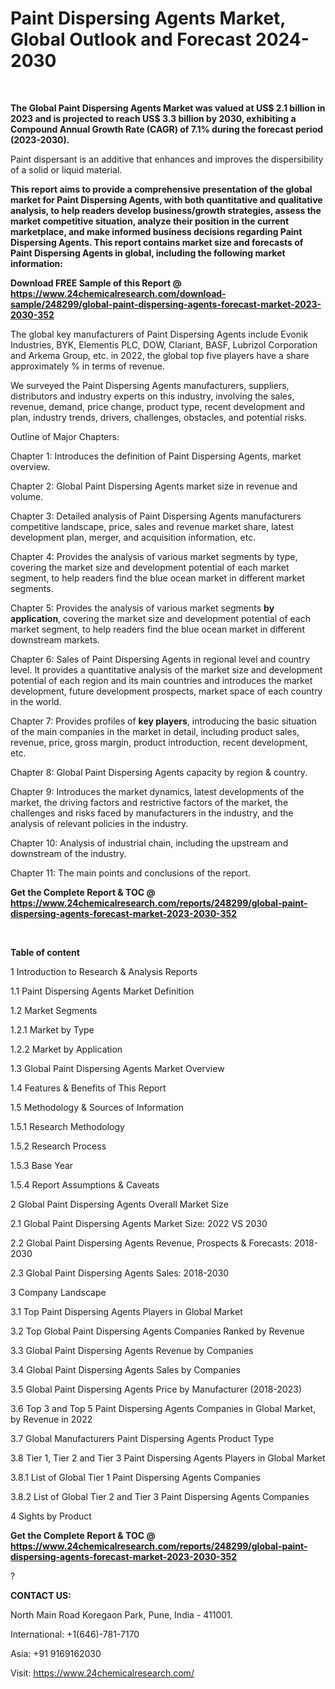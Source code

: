<h1>Paint Dispersing Agents Market, Global Outlook and Forecast 2024-2030</h1><br/><p><strong>The Global Paint Dispersing Agents Market was valued at US$ 2.1 billion in 2023 and is projected to reach US$ 3.3 billion by 2030, exhibiting a Compound Annual Growth Rate (<strong>CAGR</strong>) of 7.1% during the forecast period (2023-2030).</strong></p>
 
 
 
 <p>Paint dispersant is an additive that enhances and improves the dispersibility of a solid or liquid material.</p>
 
 
 
 <p><strong>This report aims to provide a comprehensive presentation of the global market for Paint Dispersing Agents, with both quantitative and qualitative analysis, to help readers develop business/growth strategies, assess the market competitive situation, analyze their position in the current marketplace, and make informed business decisions regarding Paint Dispersing Agents. This report contains market size and forecasts of Paint Dispersing Agents in global, including the following market information:</strong></p>
 
 
 
 <div><b>Download FREE Sample of this Report @ <a href="https://www.24chemicalresearch.com/download-sample/248299/global-paint-dispersing-agents-forecast-market-2023-2030-352">https://www.24chemicalresearch.com/download-sample/248299/global-paint-dispersing-agents-forecast-market-2023-2030-352</a></b></div>
 
 
 
 <p>The global key manufacturers of Paint Dispersing Agents include Evonik Industries, BYK, Elementis PLC, DOW, Clariant, BASF, Lubrizol Corporation and Arkema Group, etc. in 2022, the global top five players have a share approximately % in terms of revenue.</p>
 
 
 
 <p>We surveyed the Paint Dispersing Agents manufacturers, suppliers, distributors and industry experts on this industry, involving the sales, revenue, demand, price change, product type, recent development and plan, industry trends, drivers, challenges, obstacles, and potential risks.</p>
 
 
 
 <p>Outline of Major Chapters:</p>
 
 
 
 <p>Chapter 1: Introduces the definition of Paint Dispersing Agents, market overview.</p>
 
 
 
 <p>Chapter 2: Global Paint Dispersing Agents market size in revenue and volume.</p>
 
 
 
 <p>Chapter 3: Detailed analysis of Paint Dispersing Agents manufacturers competitive landscape, price, sales and revenue market share, latest development plan, merger, and acquisition information, etc.</p>
 
 
 
 <p>Chapter 4: Provides the analysis of various market segments by type, covering the market size and development potential of each market segment, to help readers find the blue ocean market in different market segments.</p>
 
 
 
 <p>Chapter 5: Provides the analysis of various market segments <strong>by application</strong>, covering the market size and development potential of each market segment, to help readers find the blue ocean market in different downstream markets.</p>
 
 
 
 <p>Chapter 6: Sales of Paint Dispersing Agents in regional level and country level. It provides a quantitative analysis of the market size and development potential of each region and its main countries and introduces the market development, future development prospects, market space of each country in the world.</p>
 
 
 
 <p>Chapter 7: Provides profiles of <strong>key players</strong>, introducing the basic situation of the main companies in the market in detail, including product sales, revenue, price, gross margin, product introduction, recent development, etc.</p>
 
 
 
 <p>Chapter 8: Global Paint Dispersing Agents capacity by region & country.</p>
 
 
 
 <p>Chapter 9: Introduces the market dynamics, latest developments of the market, the driving factors and restrictive factors of the market, the challenges and risks faced by manufacturers in the industry, and the analysis of relevant policies in the industry.</p>
 
 
 
 <p>Chapter 10: Analysis of industrial chain, including the upstream and downstream of the industry.</p>
 
 
 
 <p>Chapter 11: The main points and conclusions of the report.</p>
 
 
 
 <div><b>Get the Complete Report & TOC @ <a href="https://www.24chemicalresearch.com/reports/248299/global-paint-dispersing-agents-forecast-market-2023-2030-352">https://www.24chemicalresearch.com/reports/248299/global-paint-dispersing-agents-forecast-market-2023-2030-352</a></b></div>
 
 
 
 <p><br />
 
 <b>Table of content</b></p>
 
 
 
 <p>1 Introduction to Research & Analysis Reports<br />
 
 1.1 Paint Dispersing Agents Market Definition<br />
 
 1.2 Market Segments<br />
 
 1.2.1 Market by Type<br />
 
 1.2.2 Market by Application<br />
 
 1.3 Global Paint Dispersing Agents Market Overview<br />
 
 1.4 Features & Benefits of This Report<br />
 
 1.5 Methodology & Sources of Information<br />
 
 1.5.1 Research Methodology<br />
 
 1.5.2 Research Process<br />
 
 1.5.3 Base Year<br />
 
 1.5.4 Report Assumptions & Caveats<br />
 
 2 Global Paint Dispersing Agents Overall Market Size<br />
 
 2.1 Global Paint Dispersing Agents Market Size: 2022 VS 2030<br />
 
 2.2 Global Paint Dispersing Agents Revenue, Prospects & Forecasts: 2018-2030<br />
 
 2.3 Global Paint Dispersing Agents Sales: 2018-2030<br />
 
 3 Company Landscape<br />
 
 3.1 Top Paint Dispersing Agents Players in Global Market<br />
 
 3.2 Top Global Paint Dispersing Agents Companies Ranked by Revenue<br />
 
 3.3 Global Paint Dispersing Agents Revenue by Companies<br />
 
 3.4 Global Paint Dispersing Agents Sales by Companies<br />
 
 3.5 Global Paint Dispersing Agents Price by Manufacturer (2018-2023)<br />
 
 3.6 Top 3 and Top 5 Paint Dispersing Agents Companies in Global Market, by Revenue in 2022<br />
 
 3.7 Global Manufacturers Paint Dispersing Agents Product Type<br />
 
 3.8 Tier 1, Tier 2 and Tier 3 Paint Dispersing Agents Players in Global Market<br />
 
 3.8.1 List of Global Tier 1 Paint Dispersing Agents Companies<br />
 
 3.8.2 List of Global Tier 2 and Tier 3 Paint Dispersing Agents Companies<br />
 
 4 Sights by Product</p>
 
 
 
 <div><b>Get the Complete Report & TOC @ <a href="https://www.24chemicalresearch.com/reports/248299/global-paint-dispersing-agents-forecast-market-2023-2030-352">https://www.24chemicalresearch.com/reports/248299/global-paint-dispersing-agents-forecast-market-2023-2030-352</a></b></div>
 
 
 
 <p>? </p>
 
 
 
 <p><b>CONTACT US:</b><br />
 
 North Main Road Koregaon Park, Pune, India - 411001.<br />
 
 International: +1(646)-781-7170<br />
 
 Asia: +91 9169162030<br />
 
 Visit: <a href="https://www.24chemicalresearch.com/">https://www.24chemicalresearch.com/</a></p>